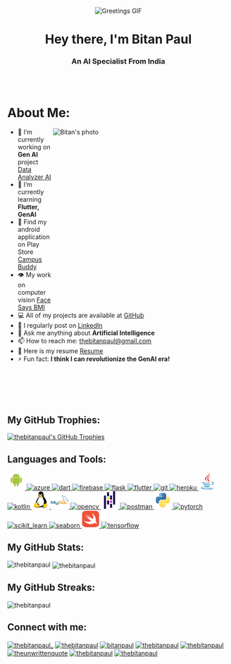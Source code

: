 <p align="center">
    <img alt="Greetings GIF" width="4000" height="500"     src="https://camo.githubusercontent.com/130ffc354b6ee3c8c9e506276e598bf4e19ea7950df203dacf6aeee4fc543a50/68747470733a2f2f616e616c7974696373696e6469616d61672e636f6d2f77702d636f6e74656e742f75706c6f6164732f323031382f31322f646576656c6f7065722d6472696262626c652e676966">
</p>

<h1 align="center">Hey there, I'm Bitan Paul</h1>
<h3 align="center">An AI Specialist From India</h3>

<br><br> 

# About Me:

<img align="right" alt="Bitan's photo" width="400" height="400"
    src="https://github.com/user-attachments/assets/cb2ab442-4d4f-4d1d-9677-e1db92095d72"/>

<ul>
    <li>🔭 I’m currently working on <strong>Gen AI</strong> project <a href="https://dataanalyzerai.streamlit.app/">Data
            Analyzer AI</a></li>
    <li>🌱 I’m currently learning <strong>Flutter, GenAI</strong></li>
    <li>📱 Find my android application on Play Store <a
            href="https://play.google.com/store/apps/details?id=com.thebitanpaul.cubuddy&pli=1">Campus Buddy</a></li>
    <li>👁 My work on computer vision <a href="https://github.com/thebitanpaul/Face-Says-Bmi">Face Says BMI</a></li>
    <li>💻 All of my projects are available at <a href="https://github.com/thebitanpaul">GitHub</a></li>
    <li>📝 I regularly post on <a href="https://linkedin.com/in/thebitanpaul">LinkedIn</a></li>
    <li>💬 Ask me anything about <strong>Artificial Intelligence</strong></li>
    <li>📫 How to reach me: <a href="mailto:thebitanpaul@gmail.com">thebitanpaul@gmail.com</a></li>
    <li>📄 Here is my resume <a
            href="https://drive.google.com/drive/folders/1-hUcqcLcDq76lfxuBAEr54j08CVwuD8k?usp=sharing">Resume</a></li>
    <li>⚡ Fun fact: <strong>I think I can revolutionize the GenAI era!</strong></li>
</ul>

<br><br>
<br><br>

## My GitHub Trophies:

<p align="left"> <a href="https://github.com/ryo-ma/github-profile-trophy"><img src="https://github-profile-trophy.vercel.app/?username=thebitanpaul" alt="thebitanpaul's GitHub Trophies" /></a> </p>


## Languages and Tools:

<p align="left"> <a href="https://developer.android.com" target="_blank" rel="noreferrer"> <img src="https://raw.githubusercontent.com/devicons/devicon/master/icons/android/android-original-wordmark.svg" alt="android" width="40" height="40"/> </a> <a href="https://azure.microsoft.com/en-in/" target="_blank" rel="noreferrer"> <img src="https://www.vectorlogo.zone/logos/microsoft_azure/microsoft_azure-icon.svg" alt="azure" width="40" height="40"/> </a> <a href="https://dart.dev" target="_blank" rel="noreferrer"> <img src="https://www.vectorlogo.zone/logos/dartlang/dartlang-icon.svg" alt="dart" width="40" height="40"/> </a> <a href="https://firebase.google.com/" target="_blank" rel="noreferrer"> <img src="https://www.vectorlogo.zone/logos/firebase/firebase-icon.svg" alt="firebase" width="40" height="40"/> </a> <a href="https://flask.palletsprojects.com/" target="_blank" rel="noreferrer"> <img src="https://www.vectorlogo.zone/logos/pocoo_flask/pocoo_flask-icon.svg" alt="flask" width="40" height="40"/> </a> <a href="https://flutter.dev" target="_blank" rel="noreferrer"> <img src="https://www.vectorlogo.zone/logos/flutterio/flutterio-icon.svg" alt="flutter" width="40" height="40"/> </a> <a href="https://git-scm.com/" target="_blank" rel="noreferrer"> <img src="https://www.vectorlogo.zone/logos/git-scm/git-scm-icon.svg" alt="git" width="40" height="40"/> </a> <a href="https://heroku.com" target="_blank" rel="noreferrer"> <img src="https://www.vectorlogo.zone/logos/heroku/heroku-icon.svg" alt="heroku" width="40" height="40"/> </a> <a href="https://www.java.com" target="_blank" rel="noreferrer"> <img src="https://raw.githubusercontent.com/devicons/devicon/master/icons/java/java-original.svg" alt="java" width="40" height="40"/> </a> <a href="https://kotlinlang.org" target="_blank" rel="noreferrer"> <img src="https://www.vectorlogo.zone/logos/kotlinlang/kotlinlang-icon.svg" alt="kotlin" width="40" height="40"/> </a> <a href="https://www.linux.org/" target="_blank" rel="noreferrer"> <img src="https://raw.githubusercontent.com/devicons/devicon/master/icons/linux/linux-original.svg" alt="linux" width="40" height="40"/> </a> <a href="https://www.mysql.com/" target="_blank" rel="noreferrer"> <img src="https://raw.githubusercontent.com/devicons/devicon/master/icons/mysql/mysql-original-wordmark.svg" alt="mysql" width="40" height="40"/> </a> <a href="https://opencv.org/" target="_blank" rel="noreferrer"> <img src="https://www.vectorlogo.zone/logos/opencv/opencv-icon.svg" alt="opencv" width="40" height="40"/> </a> <a href="https://pandas.pydata.org/" target="_blank" rel="noreferrer"> <img src="https://raw.githubusercontent.com/devicons/devicon/2ae2a900d2f041da66e950e4d48052658d850630/icons/pandas/pandas-original.svg" alt="pandas" width="40" height="40"/> </a> <a href="https://postman.com" target="_blank" rel="noreferrer"> <img src="https://www.vectorlogo.zone/logos/getpostman/getpostman-icon.svg" alt="postman" width="40" height="40"/> </a> <a href="https://www.python.org" target="_blank" rel="noreferrer"> <img src="https://raw.githubusercontent.com/devicons/devicon/master/icons/python/python-original.svg" alt="python" width="40" height="40"/> </a> <a href="https://pytorch.org/" target="_blank" rel="noreferrer"> <img src="https://www.vectorlogo.zone/logos/pytorch/pytorch-icon.svg" alt="pytorch" width="40" height="40"/> </a> <a href="https://scikit-learn.org/" target="_blank" rel="noreferrer"> <img src="https://upload.wikimedia.org/wikipedia/commons/0/05/Scikit_learn_logo_small.svg" alt="scikit_learn" width="40" height="40"/> </a> <a href="https://seaborn.pydata.org/" target="_blank" rel="noreferrer"> <img src="https://seaborn.pydata.org/_images/logo-mark-lightbg.svg" alt="seaborn" width="40" height="40"/> </a> <a href="https://developer.apple.com/swift/" target="_blank" rel="noreferrer"> <img src="https://raw.githubusercontent.com/devicons/devicon/master/icons/swift/swift-original.svg" alt="swift" width="40" height="40"/> </a> <a href="https://www.tensorflow.org" target="_blank" rel="noreferrer"> <img src="https://www.vectorlogo.zone/logos/tensorflow/tensorflow-icon.svg" alt="tensorflow" width="40" height="40"/> </a> </p>

## My GitHub Stats:

<p><img align="left" src="https://github-readme-stats.vercel.app/api/top-langs?username=thebitanpaul&show_icons=true&locale=en&layout=compact&theme=transparent" alt="thebitanpaul" /></p>

<p>&nbsp;<img align="center" src="https://github-readme-stats.vercel.app/api?username=thebitanpaul&show_icons=true&locale=en&theme=transparent" alt="thebitanpaul" /></p>

## My GitHub Streaks:

<p><img align="center" src="https://github-readme-streak-stats.herokuapp.com/?user=thebitanpaul&theme=transparent" alt="thebitanpaul" /></p>


## Connect with me:

<p align="left">
<a href="https://twitter.com/thebitanpaul_" target="blank"><img align="center" src="https://raw.githubusercontent.com/rahuldkjain/github-profile-readme-generator/master/src/images/icons/Social/twitter.svg" alt="thebitanpaul_" height="30" width="40" /></a>
<a href="https://linkedin.com/in/thebitanpaul" target="blank"><img align="center" src="https://raw.githubusercontent.com/rahuldkjain/github-profile-readme-generator/master/src/images/icons/Social/linked-in-alt.svg" alt="thebitanpaul" height="30" width="40" /></a>
<a href="https://kaggle.com/bitanpaul" target="blank"><img align="center" src="https://raw.githubusercontent.com/rahuldkjain/github-profile-readme-generator/master/src/images/icons/Social/kaggle.svg" alt="bitanpaul" height="30" width="40" /></a>
<a href="https://fb.com/thebitanpaul" target="blank"><img align="center" src="https://raw.githubusercontent.com/rahuldkjain/github-profile-readme-generator/master/src/images/icons/Social/facebook.svg" alt="thebitanpaul" height="30" width="40" /></a>
<a href="https://instagram.com/thebitanpaul" target="blank"><img align="center" src="https://raw.githubusercontent.com/rahuldkjain/github-profile-readme-generator/master/src/images/icons/Social/instagram.svg" alt="thebitanpaul" height="30" width="40" /></a>
<a href="https://www.youtube.com/c/theunwrittenquote" target="blank"><img align="center" src="https://raw.githubusercontent.com/rahuldkjain/github-profile-readme-generator/master/src/images/icons/Social/youtube.svg" alt="theunwrittenquote" height="30" width="40" /></a>
<a href="https://www.hackerrank.com/thebitanpaul" target="blank"><img align="center" src="https://raw.githubusercontent.com/rahuldkjain/github-profile-readme-generator/master/src/images/icons/Social/hackerrank.svg" alt="thebitanpaul" height="30" width="40" /></a>
<a href="https://auth.geeksforgeeks.org/user/thebitanpaul" target="blank"><img align="center" src="https://raw.githubusercontent.com/rahuldkjain/github-profile-readme-generator/master/src/images/icons/Social/geeks-for-geeks.svg" alt="thebitanpaul" height="30" width="40" /></a>
</p>

